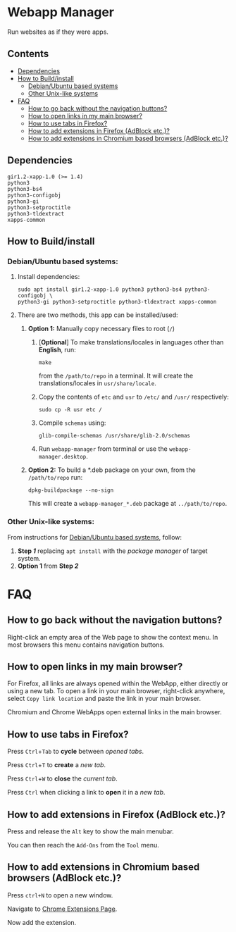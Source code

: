 # Webapp Manager

Run websites as if they were apps.

## Contents
- [Dependencies](#dependencies)
- [How to Build/install](#how-to-build/install)
	- [Debian/Ubuntu based systems](#debian/ubuntu-based-systems: "Debian/Ubuntu based systems")
	- [Other Unix-like systems](#other-unix-like-systems: "Other Unix-like systems:")
- [FAQ](#faq)
	- [How to go back without the navigation buttons?](#how-to-go-back-without-the-navigation-buttons?)
	- [How to open links in my main browser?](#how-to-open-links-in-my-main-browser?)
	- [How to use tabs in Firefox?](#how-to-use-tabs-in-firefox?)
	- [How to add extensions in Firefox (AdBlock etc.)?](#how-to-add-extensions-in-firefox-(adblock-etc.)?)
	- [How to add extensions in Chromium based browsers (AdBlock etc.)?](#how-to-add-extensions-in-chromium-based-browsers-(adblock-etc.)?)

## Dependencies
```
gir1.2-xapp-1.0 (>= 1.4)
python3
python3-bs4
python3-configobj
python3-gi
python3-setproctitle
python3-tldextract
xapps-common
```

## How to Build/install
### Debian/Ubuntu based systems:
1. Install dependencies:
	``` 
	sudo apt install gir1.2-xapp-1.0 python3 python3-bs4 python3-configobj \
	python3-gi python3-setproctitle python3-tldextract xapps-common
	```

2. There are two methods, this app can be installed/used:
	1. **Option 1:** Manually copy necessary files to root (`/`)
		1. [**Optional**] To make translations/locales in languages other than **English**, run:
			```
			make
			```
			from the `/path/to/repo` in a terminal. It will create the translations/locales in `usr/share/locale`.
		
		2. Copy the contents of `etc` and `usr` to `/etc/` and `/usr/` respectively:
			```
			sudo cp -R usr etc /
			```
		3. Compile `schemas` using:
			```
			glib-compile-schemas /usr/share/glib-2.0/schemas
			```
		4. Run `webapp-manager` from terminal or use the `webapp-manager.desktop`.
	
	2. **Option 2:** To build a *.deb package on your own, from the `/path/to/repo` run:
		```
		dpkg-buildpackage --no-sign
		```
		This will create a `webapp-manager_*.deb` package at `../path/to/repo`.
		
### Other Unix-like systems:
From instructions for [Debian/Ubuntu based systems](#debian/ubuntu-based-systems: "Debian/Ubuntu based systems"), follow:
1. **Step _1_** replacing `apt install` with the *package manager* of target system.
2. **Option 1** from **Step _2_**

FAQ
===

How to go back without the navigation buttons?
----------------------------------------------

Right-click an empty area of the Web page to show the context menu. In most browsers this menu contains navigation buttons.

How to open links in my main browser?
-------------------------------------

For Firefox, all links are always opened within the WebApp, either directly or using a new tab.
To open a link in your main browser, right-click anywhere, select `Copy link location` and paste the link in your main browser. 

Chromium and Chrome WebApps open external links in the main browser.

How to use tabs in Firefox?
---------------------------

Press `Ctrl`+`Tab` to **cycle** between _opened tabs_.

Press `Ctrl`+`T` to **create** a _new tab_.

Press `Ctrl`+`W` to **close** the _current tab_.

Press `Ctrl` when clicking a link to **open** it in a _new tab_.

How to add extensions in Firefox (AdBlock etc.)?
------------------------------------------------

Press and release the `Alt` key to show the main menubar.

You can then reach the `Add-Ons` from the `Tool` menu.

How to add extensions in Chromium based browsers (AdBlock etc.)?
----------------------------------------------------------------

Press `ctrl+N` to open a new window.

Navigate to [Chrome Extensions Page](https://chrome.google.com/webstore/category/extensions).

Now add the extension.
